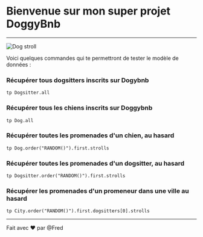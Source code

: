 # Bienvenue sur mon super projet DoggyBnb
------

![Dog stroll](https://wheniwork.com/blog/wp-content/uploads/2013/07/Dog-Walking-Business.jpg)

Voici quelques commandes qui te permettront de tester le modèle de données :

### Récupérer tous dogsitters inscrits sur Dogybnb
```
tp Dogsitter.all
```

### Récupérer tous les chiens inscrits sur Doggybnb
```
tp Dog.all
```

### Récupérer toutes les promenades d'un chien, au hasard
```
tp Dog.order("RANDOM()").first.strolls
```
### Récupérer toutes les promenades d'un dogsitter, au hasard
```
tp Dogsitter.order("RANDOM()").first.strolls
```

### Récupérer les promenades d'un promeneur dans une ville au hasard
```
tp City.order("RANDOM()").first.dogsitters[0].strolls
```

------
Fait avec :hearts: par @Fred
